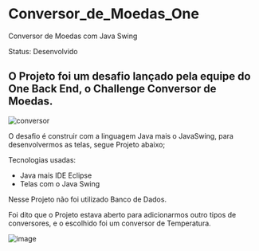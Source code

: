 # Conversor_de_Moedas_One
Conversor de Moedas com Java Swing

Status: Desenvolvido

## O Projeto foi um desafio lançado pela equipe do One Back End, o Challenge Conversor de Moedas.

![conversor](https://github.com/Andersouzatica/Conversor_de_Moedas_One/assets/106445557/770b7ef8-52b6-47d1-9c8d-31ada0658b3e)


O desafio é construir com a linguagem Java mais o JavaSwing, para desenvolvermos as telas, segue Projeto abaixo;



Tecnologias usadas:

* Java mais IDE Eclipse
* Telas com o Java Swing

Nesse Projeto não foi utilizado Banco de Dados.

Foi dito que o Projeto estava aberto para adicionarmos outro tipos de conversores, e o escolhido foi um conversor de Temperatura.

![image](https://github.com/Andersouzatica/Conversor_de_Moedas_One/assets/106445557/b4731a6a-15de-4224-ab16-b116d70b737e)



